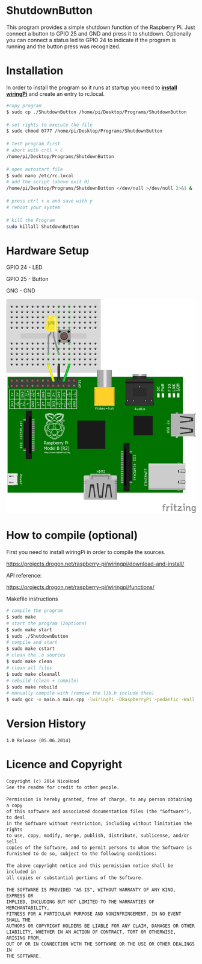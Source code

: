ShutdownButton
==============

This program provides a simple shutdown function of the Raspberry Pi.
Just connect a button to GPIO 25 and GND and press it to shutdown.
Optionally you can connect a status led to GPIO 24 to indicate if the program is running
and the button press was recognized.

Installation
============

In order to install the program so it runs at startup you need to [**install wiringPi**](https://projects.drogon.net/raspberry-pi/wiringpi/download-and-install/)
and create an entry to rc.local.


```bash
#copy program
$ sudo cp ./ShutdownButton /home/pi/Desktop/Programs/ShutdownButton

# set rights to execute the file
$ sudo chmod 0777 /home/pi/Desktop/Programs/ShutdownButton

# test program first
# abort with crtl + c
/home/pi/Desktop/Programs/ShutdownButton

# open autostart file
$ sudo nano /etc/rc.local
# add the script (above exit 0)
/home/pi/Desktop/Programs/ShutdownButton </dev/null >/dev/null 2>&1 &

# press ctrl + x and save with y
# reboot your system

# kill the Program
sudo killall ShutdownButton
```

Hardware Setup
==============

GPIO 24 - LED

GPIO 25 - Button

GNG - GND

![Schematic](Schematic_Button_Led.png)

How to compile (optional)
=========================

First you need to install wiringPi in order to compile the sources.

https://projects.drogon.net/raspberry-pi/wiringpi/download-and-install/

API reference:

https://projects.drogon.net/raspberry-pi/wiringpi/functions/

Makefile instructions

```bash
# compile the program
$ sudo make
# start the program (2options)
$ sudo make start
$ sudo ./ShutdownButton
# compile and start
$ sudo make cstart
# clean the .o sources
$ sudo make clean
# clean all files
$ sudo make cleanall
# rebuild (clean + compile)
$ sudo make rebuild
# manually compile with (remove the lib.h include then)
$ sudo gcc -o main.o main.cpp -lwiringPi -DRaspberryPi -pedantic -Wall
```

Version History
===============

```
1.0 Release (05.06.2014)
```

Licence and Copyright
=====================

```
Copyright (c) 2014 NicoHood
See the readme for credit to other people.

Permission is hereby granted, free of charge, to any person obtaining a copy
of this software and associated documentation files (the "Software"), to deal
in the Software without restriction, including without limitation the rights
to use, copy, modify, merge, publish, distribute, sublicense, and/or sell
copies of the Software, and to permit persons to whom the Software is
furnished to do so, subject to the following conditions:

The above copyright notice and this permission notice shall be included in
all copies or substantial portions of the Software.

THE SOFTWARE IS PROVIDED "AS IS", WITHOUT WARRANTY OF ANY KIND, EXPRESS OR
IMPLIED, INCLUDING BUT NOT LIMITED TO THE WARRANTIES OF MERCHANTABILITY,
FITNESS FOR A PARTICULAR PURPOSE AND NONINFRINGEMENT. IN NO EVENT SHALL THE
AUTHORS OR COPYRIGHT HOLDERS BE LIABLE FOR ANY CLAIM, DAMAGES OR OTHER
LIABILITY, WHETHER IN AN ACTION OF CONTRACT, TORT OR OTHERWISE, ARISING FROM,
OUT OF OR IN CONNECTION WITH THE SOFTWARE OR THE USE OR OTHER DEALINGS IN
THE SOFTWARE.
```
